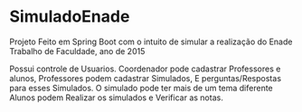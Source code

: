 # SimuladoEnade
Projeto Feito em Spring Boot com o intuito de simular a realização do Enade
Trabalho de Faculdade, ano de 2015

Possui controle de Usuarios.
Coordenador pode cadastrar Professores e alunos,
Professores podem cadastrar Simulados, E perguntas/Respostas para esses Simulados.
O simulado pode ter mais de um tema diferente
Alunos podem Realizar os simulados e Verificar as notas.
